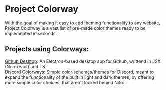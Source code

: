 <h1>Project Colorway</h1>
            <span>With the goal of making it easy to add theming functionality to any website, Project Colorway is a vast list of pre-made color themes ready to be implemented in seconds.</span>
            <h2><b>Projects using Colorways:</b></h2>
            <div class="project-list">
                <div class="project">
                    <a href="https://github.com/DaBluLite/gh-desktop" class="white-anchor">Github Desktop</a>: An Electron-based desktop app for Github, writtend in JSX (Non-react) and TS
                </div>
                <div class="project">
                    <a href="https://github.com/DaBluLite/DiscordColorways" class="white-anchor">Discord Colorways</a>: Simple color schemes/themes for Discord, meant to expand the functionality of the built in light and dark themes, by offering more simple color choices, that aren't locked behind Nitro
                </div>
            </div>
